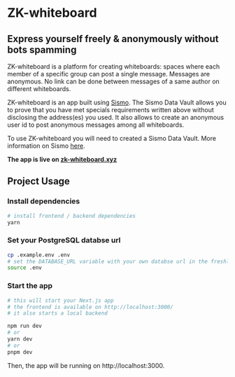 # ZK-whiteboard

## Express yourself freely & anonymously without bots spamming

ZK-whiteboard is a platform for creating whiteboards: spaces where each member of a specific group can post a single message. Messages are anonymous. No link can be done between messages of a same author on different whiteboards.

ZK-whiteboard is an app built using [Sismo](https://github.com/orgs/sismo-core/repositories?type=all). The Sismo Data Vault allows you to prove that you have met specials requirements written above without disclosing the address(es) you used. It also allows to create an anonymous user id to post anonymous messages among all whiteboards.

To use ZK-whiteboard you will need to created a Sismo Data Vault. More information on Sismo [here](https://www.sismo.io/).

**The app is live on [zk-whiteboard.xyz](https://www.zk-whiteboard.xyz/)**

## Project Usage

### Install dependencies

```bash
# install frontend / backend dependencies
yarn
```

### Set your PostgreSQL databse url

```bash
cp .example.env .env
# set the DATABASE_URL variable with your own databse url in the freshly created .env file
source .env
```

### Start the app

```bash
# this will start your Next.js app
# the frontend is available on http://localhost:3000/
# it also starts a local backend

npm run dev
# or
yarn dev
# or
pnpm dev
```

Then, the app will be running on http://localhost:3000.
